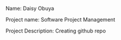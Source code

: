 Name: Daisy Obuya

Project name: Software Project Management

Project Description: Creating github repo

